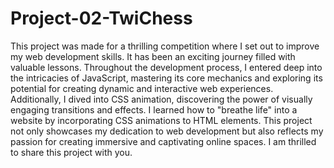 # Project-02-TwiChess
This project was made for a thrilling competition where I set out to improve my web development skills. It has been an exciting journey filled with valuable lessons. Throughout the development process, I entered deep into the intricacies of JavaScript, mastering its core mechanics and exploring its potential for creating dynamic and interactive web experiences. Additionally, I dived into CSS animation, discovering the power of visually engaging transitions and effects. I learned how to "breathe life" into a website by incorporating CSS animations to HTML elements. This project not only showcases my dedication to web development but also reflects my passion for creating immersive and captivating online spaces. I am thrilled to share this project with you.
           
